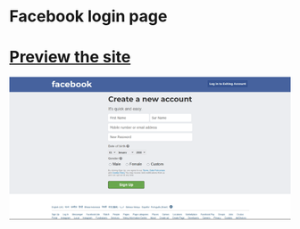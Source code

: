 # Facebook login page

# [Preview the site](https://alsiam.github.io/web-projects/facebook-login)

![image info](../assets/images/facebook-login.png)